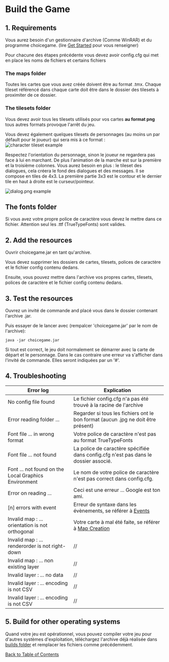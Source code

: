 # Build the Game
## 1. Requirements
Vous aurez besoin d'un gestionnaire d'archive (Comme WinRAR) et du programme choicegame. (lire [Get Started](Get_started.md#get-started) pour vous renseigner)

Pour chacune des étapes précédente vous devez avoir config.cfg qui met en place les noms de fichiers et certains fichiers
### The maps folder
Toutes les cartes que vous avez créée doivent être au format .tmx. Chaque tileset référencé dans chaque carte doit être dans le dossier des tilesets à proximiter de ce dossier.
### The tilesets folder
Vous devez avoir tous les tilesets utilisés pour vos cartes **au format png** tous autres formats provoque l'arrêt du jeu.

Vous devez également quelques tilesets de personnages (au moins un par défault pour le joueur) qui sera mis à ce format :
![character tileset example](img/character_tileset.png)

Respectez l'orientation du personnage, sinon le joueur ne regardera pas face à lui en marchant. De plus l'animation de la marche est sur la première et la troisième colonnes.
Vous aurez besoin en plus : le tileset des dialogues, cela créera le fond des dialogues et des messages. Il se compose en tiles de 4x3. La première partie 3x3 est le contour et le dernier tile en haut à droite est le curseur/pointeur.

![dialog.png example](img/dialog.png)
## The fonts folder
Si vous avez votre propre police de caractère vous devez le mettre dans ce fichier. Attention seul les .ttf (TrueTypeFonts) sont valides.
## 2. Add the resources
Ouvrir choicegame.jar en tant qu'archive.

Vous devez supprimer les dossiers de cartes, tilesets, polices de caractère et le fichier config contenu dedans.

Ensuite, vous pouvez mettre dans l'archive vos propres cartes, tilesets, polices de caractère et le fichier config contenu dedans.
## 3. Test the resources
Ouvrez un invité de commande and placé vous dans le dossier contenant l'archive .jar.

Puis essayer de le lancer avec (rempalcer 'choicegame.jar' par le nom de l'archive):
	
	java -jar choicegame.jar

Si tout est correct, le jeu doit normalement se démarrer avec la carte de départ et le personnage. Dans le cas contraire une erreur va s'afficher dans l'invité de commande. Elles seront indiquées par un '#'.
## 4. Troubleshooting

| Error log | Explication |
|-|-|
| No config file found | Le fichier config.cfg n'a pas été trouvé à la racine de l'archive |
| Error reading folder ... | Regarder si tous les fichiers ont le bon format (aucun .jpg ne doit être présent) |
| Font file ... in wrong format | Votre police de caractère n'est pas au format TrueTypeFonts |
| Font file ... not found | La police de caractère spécifiée dans config.cfg n'est pas dans le dossier associé. |
| Font ... not found on the Local Graphics Environment | Le nom de votre police de caractère n'est pas correct dans config.cfg. |
| Error on reading ... | Ceci est une erreur ... Google est ton ami. |
| [n] errors with event | Erreur de syntaxe dans les évènements, se référer à [Events](Events.md#events) |
| Invalid map : ... orientation is not orthogonal | Votre carte à mal été faite, se référer à [Map Creation](Map_creation.md#map-creation) |
| Invalid map : ... renderorder is not right-down | // |
| Invalid map : ... non existing layer | // |
| Invalid layer : ... no data | // |
| Invalid layer : ... encoding is not CSV | // |
| Invalid layer : ... encoding is not CSV | // |

## 5. Build for other operating systems
Quand votre jeu est opérationnel, vous pouvez compiler votre jeu pour d'autres systèmes d'exploitation, téléchargez l'archive déjà réalisée dans [builds folder](https://github.com/kalioz/Choice-Game/tree/master/builds) et remplacer les fichiers comme précédemment.

[Back to Table of Contents](Documentation.md#table-of-contents)
